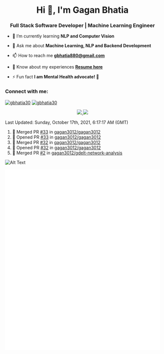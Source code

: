 <h1 align="center">Hi 👋, I'm Gagan Bhatia</h1>
<h3 align="center">Full Stack Software Developer | Machine Learning Engineer</h3>

- 🌱 I’m currently learning **NLP and Computer Vision**

- 💬 Ask me about **Machine Learning, NLP and Backend Development**

- 📫 How to reach me **gbhatia880@gmail.com**

- 📄 Know about my experiences [**Resume here**](https://drive.google.com/file/d/1VebQQLX8_SjgyhgccZByyDmtsXevF4Zf/view?usp=sharing)

- ⚡ Fun fact **I am Mental Health advocate! 🧠**

<h3 align="left">Connect with me:</h3>
<p align="left">
<a href="https://twitter.com/gbhatia30" target="blank"><img align="center" src="https://cdn.jsdelivr.net/npm/simple-icons@3.0.1/icons/twitter.svg" alt="gbhatia30" height="30" width="40" /></a>
<a href="https://linkedin.com/in/gbhatia30" target="blank"><img align="center" src="https://cdn.jsdelivr.net/npm/simple-icons@3.0.1/icons/linkedin.svg" alt="gbhatia30" height="30" width="40" /></a>
</p>

<p align="center">
<a href="https://github-readme-stats.vercel.app/api?username=gagan3012&count_private=true&show_icons=true&include_all_commits=false&hide_border=true&hide_title=true">
  <img width="48%"  src="https://github-readme-stats.vercel.app/api?username=gagan3012&count_private=true&show_icons=true&include_all_commits=false&hide_border=true&hide_title=true" />
</a>
<a href="https://github-readme-streak-stats.herokuapp.com/?user=gagan3012&hide_border=true">
  <img width="48%"  src="https://github-readme-streak-stats.herokuapp.com/?user=gagan3012&hide_border=true" />
</a>
</p>

<!--RECENT_ACTIVITY:last_update-->
Last Updated: Sunday, October 17th, 2021, 6:17:17 AM (GMT)
<!--RECENT_ACTIVITY:last_update_end-->
<!--RECENT_ACTIVITY:start-->

1. 🎉 Merged PR [#33](https://github.com/gagan3012/gagan3012/pull/33) in [gagan3012/gagan3012](https://github.com/gagan3012/gagan3012)
2. 💪 Opened PR [#33](https://github.com/gagan3012/gagan3012/pull/33) in [gagan3012/gagan3012](https://github.com/gagan3012/gagan3012)
3. 🎉 Merged PR [#32](https://github.com/gagan3012/gagan3012/pull/32) in [gagan3012/gagan3012](https://github.com/gagan3012/gagan3012)
4. 💪 Opened PR [#32](https://github.com/gagan3012/gagan3012/pull/32) in [gagan3012/gagan3012](https://github.com/gagan3012/gagan3012)
5. 🎉 Merged PR [#2](https://github.com/gagan3012/gdelt-network-analysis/pull/2) in [gagan3012/gdelt-network-analysis](https://github.com/gagan3012/gdelt-network-analysis)
<!--RECENT_ACTIVITY:end-->

![Alt Text](https://github.com/gagan3012/gagan3012/blob/output/github-contribution-grid-snake.gif)

![Metrics](https://github.com/gagan3012/gagan3012/blob/main/github-metrics.svg)


